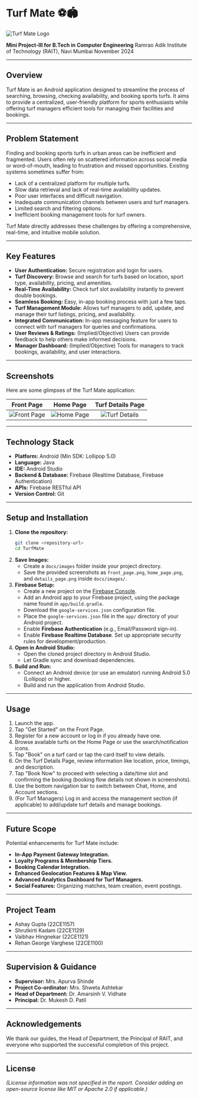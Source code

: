 # Turf Mate ⚽🏟️

![Turf Mate Logo](./assets/Front_page.png) <!-- Using front page as a sort of logo/banner -->

**Mini Project-III for B.Tech in Computer Engineering**
Ramrao Adik Institute of Technology (RAIT), Navi Mumbai
November 2024

---

## Overview

Turf Mate is an Android application designed to streamline the process of searching, browsing, checking availability, and booking sports turfs. It aims to provide a centralized, user-friendly platform for sports enthusiasts while offering turf managers efficient tools for managing their facilities and bookings.

---

## Problem Statement

Finding and booking sports turfs in urban areas can be inefficient and fragmented. Users often rely on scattered information across social media or word-of-mouth, leading to frustration and missed opportunities. Existing systems sometimes suffer from:

*   Lack of a centralized platform for multiple turfs.
*   Slow data retrieval and lack of real-time availability updates.
*   Poor user interfaces and difficult navigation.
*   Inadequate communication channels between users and turf managers.
*   Limited search and filtering options.
*   Inefficient booking management tools for turf owners.

Turf Mate directly addresses these challenges by offering a comprehensive, real-time, and intuitive mobile solution.

---

## Key Features

*   **User Authentication:** Secure registration and login for users.
*   **Turf Discovery:** Browse and search for turfs based on location, sport type, availability, pricing, and amenities.
*   **Real-Time Availability:** Check turf slot availability instantly to prevent double bookings.
*   **Seamless Booking:** Easy, in-app booking process with just a few taps.
*   **Turf Management Module:** Allows turf managers to add, update, and manage their turf listings, pricing, and availability.
*   **Integrated Communication:** In-app messaging feature for users to connect with turf managers for queries and confirmations.
*   **User Reviews & Ratings:** (Implied/Objective) Users can provide feedback to help others make informed decisions.
*   **Manager Dashboard:** (Implied/Objective) Tools for managers to track bookings, availability, and user interactions.

---

## Screenshots

Here are some glimpses of the Turf Mate application:

| Front Page                               | Home Page                                | Turf Details Page                          |
| :---------------------------------------: | :---------------------------------------: | :---------------------------------------: |
| ![Front Page](./docs/images/front_page.png) | ![Home Page](./docs/images/home_page.png) | ![Turf Details](./docs/images/details_page.png) |

---

## Technology Stack

*   **Platform:** Android (Min SDK: Lollipop 5.0)
*   **Language:** Java
*   **IDE:** Android Studio
*   **Backend & Database:** Firebase (Realtime Database, Firebase Authentication)
*   **APIs:** Firebase RESTful API
*   **Version Control:** Git

---

## Setup and Installation

1.  **Clone the repository:**
    ```bash
    git clone <repository-url>
    cd TurfMate
    ```
2.  **Save Images:**
    *   Create a `docs/images` folder inside your project directory.
    *   Save the provided screenshots as `front_page.png`, `home_page.png`, and `details_page.png` inside `docs/images/`.
3.  **Firebase Setup:**
    *   Create a new project on the [Firebase Console](https://console.firebase.google.com/).
    *   Add an Android app to your Firebase project, using the package name found in `app/build.gradle`.
    *   Download the `google-services.json` configuration file.
    *   Place the `google-services.json` file in the `app/` directory of your Android project.
    *   Enable **Firebase Authentication** (e.g., Email/Password sign-in).
    *   Enable **Firebase Realtime Database**. Set up appropriate security rules for development/production.
4.  **Open in Android Studio:**
    *   Open the cloned project directory in Android Studio.
    *   Let Gradle sync and download dependencies.
5.  **Build and Run:**
    *   Connect an Android device (or use an emulator) running Android 5.0 (Lollipop) or higher.
    *   Build and run the application from Android Studio.

---

## Usage

1.  Launch the app.
2.  Tap "Get Started" on the Front Page.
3.  Register for a new account or log in if you already have one.
4.  Browse available turfs on the Home Page or use the search/notification icons.
5.  Tap "Book" on a turf card or tap the card itself to view details.
6.  On the Turf Details Page, review information like location, price, timings, and description.
7.  Tap "Book Now" to proceed with selecting a date/time slot and confirming the booking (booking flow details not shown in screenshots).
8.  Use the bottom navigation bar to switch between Chat, Home, and Account sections.
9.  (For Turf Managers) Log in and access the management section (if applicable) to add/update turf details and manage bookings.

---

## Future Scope

Potential enhancements for Turf Mate include:

*   **In-App Payment Gateway Integration.**
*   **Loyalty Programs & Membership Tiers.**
*   **Booking Calendar Integration.**
*   **Enhanced Geolocation Features & Map View.**
*   **Advanced Analytics Dashboard for Turf Managers.**
*   **Social Features:** Organizing matches, team creation, event postings.

---

## Project Team

*   Ashay Gupta (22CE1157)
*   Shrutkirti Kadam (22CE1129)
*   Vaibhav Hingnekar (22CE1121)
*   Rehan George Varghese (22CE1100)

---

## Supervision & Guidance

*   **Supervisor:** Mrs. Apurva Shinde
*   **Project Co-ordinator:** Mrs. Shweta Ashtekar
*   **Head of Department:** Dr. Amarsinh V. Vidhate
*   **Principal:** Dr. Mukesh D. Patil

---

## Acknowledgements

We thank our guides, the Head of Department, the Principal of RAIT, and everyone who supported the successful completion of this project.

---

## License

*(License information was not specified in the report. Consider adding an open-source license like MIT or Apache 2.0 if applicable.)*

